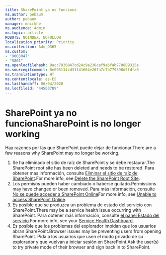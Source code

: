 ```yaml
---
title: SharePoint ya no funciona
ms.author: pebaum
author: pebaum
manager: mnirkhe
ms.audience: Admin
ms.topic: article
ROBOTS: NOINDEX, NOFOLLOW
localization_priority: Priority
ms.collection: Adm_O365
ms.custom:
- "9003047"
- "5801"
ms.openlocfilehash: 9acc7930847cd24c9e236cef9a6fab770889315e
ms.sourcegitcommit: 8e093114cd31141664e267a7c7b779398d5fdfa8
ms.translationtype: HT
ms.contentlocale: es-ES
ms.lasthandoff: 06/04/2020
ms.locfileid: "44563789"
---
```

# <a name="sharepoint-is-no-longer-working"></a><span data-ttu-id="8b361-102">SharePoint ya no funciona</span><span class="sxs-lookup"><span data-stu-id="8b361-102">SharePoint is no longer working</span></span>

<span data-ttu-id="8b361-103">Hay razones por las que SharePoint puede dejar de funcionar.</span><span class="sxs-lookup"><span data-stu-id="8b361-103">There are a few reasons why SharePoint may no longer be working.</span></span>

1. <span data-ttu-id="8b361-104">Se ha eliminado el sitio de raíz de SharePoint y se debe restaurar.</span><span class="sxs-lookup"><span data-stu-id="8b361-104">The SharePoint root site has been deleted and needs to be restored.</span></span> <span data-ttu-id="8b361-105">Para obtener más información, consulte [Eliminar el sitio de raíz de SharePoint](https://docs.microsoft.com/sharepoint/troubleshoot/sites/url-that-resides-under-root-site-collection-is-broken).</span><span class="sxs-lookup"><span data-stu-id="8b361-105">For more info, see [Delete the SharePoint Root Site](https://docs.microsoft.com/sharepoint/troubleshoot/sites/url-that-resides-under-root-site-collection-is-broken).</span></span>
2. <span data-ttu-id="8b361-106">Los permisos pueden haber cambiado o haberse quitado.</span><span class="sxs-lookup"><span data-stu-id="8b361-106">Permissions may have changed or been removed.</span></span> <span data-ttu-id="8b361-107">Para más información, consulte [No se puede acceder a SharePoint Online](https://docs.microsoft.com/sharepoint/troubleshoot/sharing-and-permissions/sharepoint-online-inaccessible)</span><span class="sxs-lookup"><span data-stu-id="8b361-107">For more info, see [Unable to access SharePoint Online](https://docs.microsoft.com/sharepoint/troubleshoot/sharing-and-permissions/sharepoint-online-inaccessible).</span></span>
3. <span data-ttu-id="8b361-108">Es posible que se produzca un problema de estado del servicio con SharePoint.</span><span class="sxs-lookup"><span data-stu-id="8b361-108">There may be a service health issue occurring with SharePoint.</span></span> <span data-ttu-id="8b361-109">Para obtener más información, consulte [el panel Estado del servicio](https://admin.microsoft.com/AdminPortal/Home#/servicehealth).</span><span class="sxs-lookup"><span data-stu-id="8b361-109">For more info, see your [Service Health Dashboard](https://admin.microsoft.com/AdminPortal/Home#/servicehealth).</span></span>
4. <span data-ttu-id="8b361-110">Es posible que los problemas del explorador impidan que los usuarios abran SharePoint.</span><span class="sxs-lookup"><span data-stu-id="8b361-110">Browser issues may be preventing users from opening SharePoint.</span></span> <span data-ttu-id="8b361-111">Pida a los usuarios que usen el modo privado de su explorador y que vuelvan a iniciar sesión en SharePoint.</span><span class="sxs-lookup"><span data-stu-id="8b361-111">Ask the user(s) to try private mode of their browser and sign back in to SharePoint.</span></span>
